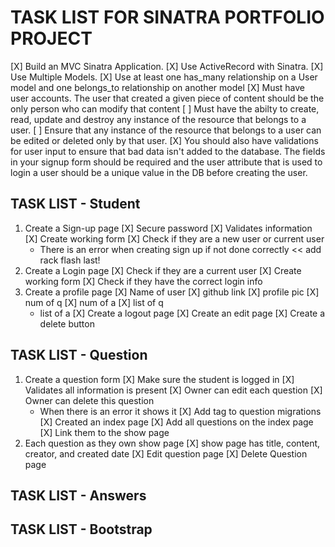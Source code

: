 # TASK LIST FOR SINATRA PORTFOLIO PROJECT
[X] Build an MVC Sinatra Application.
[X] Use ActiveRecord with Sinatra.
[X] Use Multiple Models.
[X] Use at least one has_many relationship on a User model and one belongs_to relationship on another model
[X] Must have user accounts. The user that created a given piece of content should be the only person who can modify that content
[ ] Must have the abilty to create, read, update and destroy any instance of the resource that belongs to a user.
[ ] Ensure that any instance of the resource that belongs to a user can be edited or deleted only by that user.
[X] You should also have validations for user input to ensure that bad data isn't added to the database. The fields in your signup form should be required and the user attribute that is used to login a user should be a unique value in the DB before creating the user.

## TASK LIST - Student
1. Create a Sign-up page
    [X] Secure password
    [X] Validates information
    [X] Create working form 
    [X] Check if they are a new user or current user
    - There is an error when creating sign up if not done correctly << add rack flash last! 
2. Create a Login page
    [X] Check if they are a current user
    [X] Create working form
    [X] Check if they have the correct login info
3. Create a profile page
    [X] Name of user
    [X] github link
    [X] profile pic
    [X] num of q
    [X] num of a
    [X] list of q
    - list of a
[X] Create a logout page
[X] Create an edit page
[X] Create a delete button

## TASK LIST - Question
1. Create a question form 
    [X] Make sure the student is logged in
    [X] Validates all information is present
    [X] Owner can edit each question
    [X] Owner can delete this question
    - When there is an error it shows it
[X] Add tag to question migrations
[X] Created an index page
    [X] Add all questions on the index page 
    [X] Link them to the show page
4. Each question as they own show page 
    [X] show page has title, content, creator, and created date
    [X] Edit question page
    [X] Delete Question page

## TASK LIST - Answers

## TASK LIST - Bootstrap